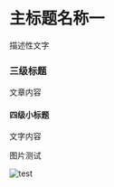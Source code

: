 # 主标题名称一

描述性文字

### 三级标题

文章内容

#### 四级小标题

文字内容

图片测试

![test](http://cdn.xbeichen.cn/blog/2020032903.gif-blogstyle)